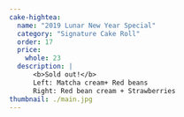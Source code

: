 ```yaml
---
cake-hightea:
  name: "2019 Lunar New Year Special"
  category: "Signature Cake Roll"
  order: 17
  price:
    whole: 23
  description: |
      <b>Sold out!</b>
      Left: Matcha cream+ Red beans
      Right: Red bean cream + Strawberries
thumbnail: ./main.jpg
---
```

